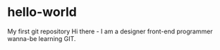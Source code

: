 # hello-world
My first git repository
Hi there - I am a designer front-end programmer wanna-be learning GIT.
